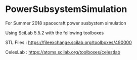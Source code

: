 # PowerSubsystemSimulation
For Summer 2018 spacecraft power susbystem simulation

Using SciLab 5.5.2 with the following toolboxes

  STL Files : https://fileexchange.scilab.org/toolboxes/490000
  
  CelesLab : https://atoms.scilab.org/toolboxes/celestlab
  
